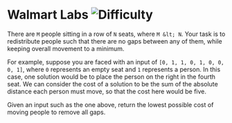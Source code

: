 # Walmart Labs ![Difficulty](https://img.shields.io/badge/-MEDIUM-yellow)
	
There are `M` people sitting in a row of `N` seats, where `M &lt; N`. Your task is to redistribute people such that there are no gaps between any of them, while keeping overall movement to a minimum.
	
For example, suppose you are faced with an input of `[0, 1, 1, 0, 1, 0, 0, 0, 1]`, where `0` represents an empty seat and `1` represents a person. In this case, one solution would be to place the person on the right in the fourth seat. We can consider the cost of a solution to be the sum of the absolute distance each person must move, so that the cost here would be five.
	
Given an input such as the one above, return the lowest possible cost of moving people to remove all gaps.
	
